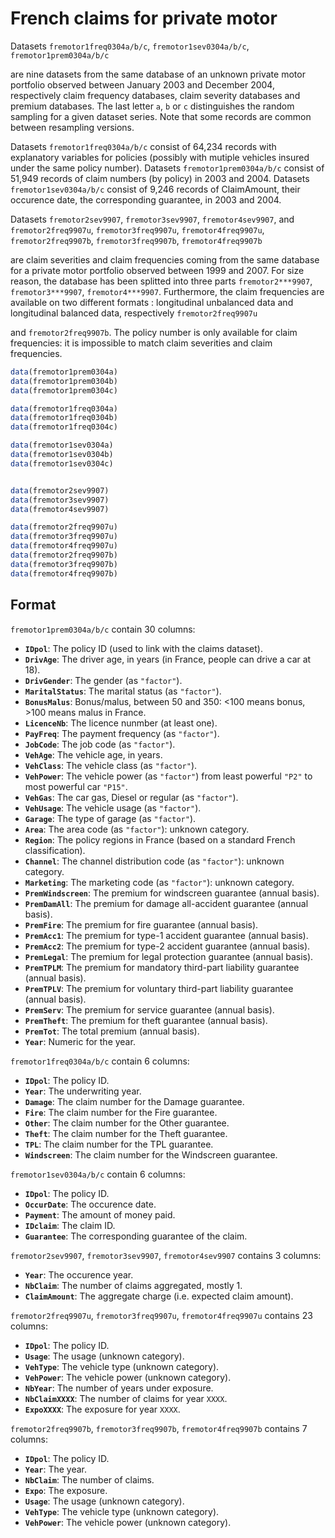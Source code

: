 # French claims for private motor

Datasets `fremotor1freq0304a/b/c`, `fremotor1sev0304a/b/c`, `fremotor1prem0304a/b/c`

are nine datasets from the same database of an unknown private motor portfolio observed between January 2003 and December 2004, respectively claim frequency databases, claim severity databases and premium databases. The last letter `a`, `b` or `c` distinguishes the random sampling for a given dataset series. Note that some records are common between resampling versions.

Datasets `fremotor1freq0304a/b/c` consist of 64,234 records with explanatory variables for policies (possibly with mutiple vehicles insured under the same policy number). Datasets `fremotor1prem0304a/b/c` consist of 51,949 records of claim numbers (by policy) in 2003 and 2004. Datasets `fremotor1sev0304a/b/c` consist of 9,246 records of ClaimAmount, their occurence date, the corresponding guarantee, in 2003 and 2004.

Datasets `fremotor2sev9907`, `fremotor3sev9907`, `fremotor4sev9907`, and `fremotor2freq9907u`, `fremotor3freq9907u`, `fremotor4freq9907u`, `fremotor2freq9907b`, `fremotor3freq9907b`, `fremotor4freq9907b`

are claim severities and claim frequencies coming from the same database for a private motor portfolio observed between 1999 and 2007. For size reason, the database has been splitted into three parts `fremotor2***9907`, `fremotor3***9907`, `fremotor4***9907`. Furthermore, the claim frequencies are available on two different formats : longitudinal unbalanced data and longitudinal balanced data, respectively `fremotor2freq9907u`

and `fremotor2freq9907b`. The policy number is only available for claim frequencies: it is impossible to match claim severities and claim frequencies.

```r
data(fremotor1prem0304a)
data(fremotor1prem0304b)
data(fremotor1prem0304c)

data(fremotor1freq0304a)
data(fremotor1freq0304b)
data(fremotor1freq0304c)

data(fremotor1sev0304a)
data(fremotor1sev0304b)
data(fremotor1sev0304c)


data(fremotor2sev9907)
data(fremotor3sev9907)
data(fremotor4sev9907)

data(fremotor2freq9907u)
data(fremotor3freq9907u)
data(fremotor4freq9907u)
data(fremotor2freq9907b)
data(fremotor3freq9907b)
data(fremotor4freq9907b)
```

## Format

`fremotor1prem0304a/b/c` contain 30 columns:

- **`IDpol`**: The policy ID (used to link with the claims dataset).
- **`DrivAge`**: The driver age, in years (in France, people can drive a car at 18).
- **`DrivGender`**: The gender (as `"factor"`).
- **`MaritalStatus`**: The marital status (as `"factor"`).
- **`BonusMalus`**: Bonus/malus, between 50 and 350: <100 means bonus, >100 means malus in France.
- **`LicenceNb`**: The licence nunmber (at least one).
- **`PayFreq`**: The payment frequency (as `"factor"`).
- **`JobCode`**: The job code (as `"factor"`).
- **`VehAge`**: The vehicle age, in years.
- **`VehClass`**: The vehicle class (as `"factor"`).
- **`VehPower`**: The vehicle power (as `"factor"`) from least powerful `"P2"` to most powerful car `"P15"`.
- **`VehGas`**: The car gas, Diesel or regular (as `"factor"`).
- **`VehUsage`**: The vehicle usage (as `"factor"`).
- **`Garage`**: The type of garage (as `"factor"`).
- **`Area`**: The area code (as `"factor"`): unknown category.
- **`Region`**: The policy regions in France (based on a standard French classification).
- **`Channel`**: The channel distribution code (as `"factor"`): unknown category.
- **`Marketing`**: The marketing code (as `"factor"`): unknown category.
- **`PremWindscreen`**: The premium for windscreen guarantee (annual basis).
- **`PremDamAll`**: The premium for damage all-accident guarantee (annual basis).
- **`PremFire`**: The premium for fire guarantee (annual basis).
- **`PremAcc1`**: The premium for type-1 accident guarantee (annual basis).
- **`PremAcc2`**: The premium for type-2 accident guarantee (annual basis).
- **`PremLegal`**: The premium for legal protection guarantee (annual basis).
- **`PremTPLM`**: The premium for mandatory third-part liability guarantee (annual basis).
- **`PremTPLV`**: The premium for voluntary third-part liability guarantee (annual basis).
- **`PremServ`**: The premium for service guarantee (annual basis).
- **`PremTheft`**: The premium for theft guarantee (annual basis).
- **`PremTot`**: The total premium (annual basis).
- **`Year`**: Numeric for the year.

`fremotor1freq0304a/b/c` contain 6 columns:

- **`IDpol`**: The policy ID.
- **`Year`**: The underwriting year.
- **`Damage`**: The claim number for the Damage guarantee.
- **`Fire`**: The claim number for the Fire guarantee.
- **`Other`**: The claim number for the Other guarantee.
- **`Theft`**: The claim number for the Theft guarantee.
- **`TPL`**: The claim number for the TPL guarantee.
- **`Windscreen`**: The claim number for the Windscreen guarantee.

`fremotor1sev0304a/b/c` contain 6 columns:


- **`IDpol`**: The policy ID.
- **`OccurDate`**: The occurence date.
- **`Payment`**: The amount of money paid.
- **`IDclaim`**: The claim ID.
- **`Guarantee`**: The corresponding guarantee of the claim.

`fremotor2sev9907`,
`fremotor3sev9907`,
`fremotor4sev9907` contains 3 columns:


- **`Year`**: The occurence year.
- **`NbClaim`**: The number of claims aggregated, mostly 1.
- **`ClaimAmount`**: The aggregate charge (i.e. expected claim amount).

`fremotor2freq9907u`,
`fremotor3freq9907u`,
`fremotor4freq9907u` contains 23 columns:


- **`IDpol`**: The policy ID.
- **`Usage`**: The usage (unknown category).
- **`VehType`**: The vehicle type (unknown category).
- **`VehPower`**: The vehicle power (unknown category).
- **`NbYear`**: The number of years under exposure.
- **`NbClaimXXXX`**: The number of claims for year `XXXX`.
- **`ExpoXXXX`**: The exposure for year `XXXX`.

`fremotor2freq9907b`,
`fremotor3freq9907b`,
`fremotor4freq9907b` contains 7 columns:


- **`IDpol`**: The policy ID.
- **`Year`**: The year.
- **`NbClaim`**: The number of claims.
- **`Expo`**: The exposure.
- **`Usage`**: The usage (unknown category).
- **`VehType`**: The vehicle type (unknown category).
- **`VehPower`**: The vehicle power (unknown category).
